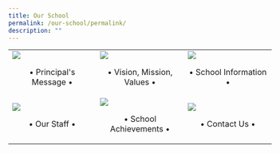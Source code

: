 ```yaml
---
title: Our School
permalink: /our-school/permalink/
description: ""
---
```

<table style="width: 528px;">
<tbody>
<tr>
<td style="width: 169.828px;"><a href="/ftpps-family/school-management-committee"> <img src="/images/Principal-Message.ico" /></a>
<p align="center">&bull; Principal's Message &bull;</p>
</td>
<td style="width: 167.328px;"><a href="/ftpps-family/our-staff"> <img src="/images/VMV.ico" /></a>
<p align="center">&bull; Vision, Mission, Values &bull;</p>
</td>
<td style="width: 168.844px;"><a href="/ftpps-family/school-advisory-committee"> <img src="/images/School Information.ico" /></a>
<p align="center">&bull; School Information &bull;</p>
</td>
</tr>
<tr>
<td style="width: 169.828px;"><a href="/ftpps-family/students-corner"><img src="/images/Our Staff.ico" /></a>
<p align="center">&bull; Our Staff &bull;</p>
</td>
<td style="width: 167.328px;"><a href="/ftpps-family/parents-corner/monthly-letters-to-parents"> <img src="/images/School Achievement.ico" /></a>
<p align="center">&bull; School Achievements &bull;</p>
</td>
<td style="width: 168.844px;"><a href="/ftpps-family/students-corner"> <img src="/images/Contact Us.ico" /></a>
<p align="center">&bull; Contact Us &bull;</p>
</td>
</tr>
</tbody>
</table>